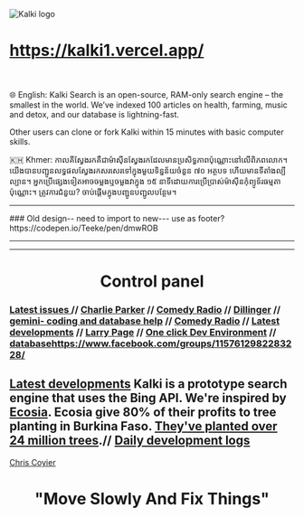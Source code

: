 

![Kalki logo](https://cdn-images-1.medium.com/max/1600/1*m-MpgJyeVgkj1oscfJ5-rA.png)
# https://kalki1.vercel.app/<br><br>

🌐 English: Kalki Search is an open-source, RAM-only search engine – the smallest in the world. We’ve indexed 100 articles on health, farming, music and detox, and our database is lightning-fast. 

Other users can clone or fork Kalki within 15 minutes with basic computer skills. 

🇰🇭 Khmer: កាលគីស្វែងរកគឺជាម៉ាស៊ីនស្វែងរកដែលមានប្រសិទ្ធភាពប៉ុណ្ណោះនៅលើពិភពលោក។ យើងបានបញ្ជូនលទ្ធផលស្វែងរកសរសេរទៅក្នុងមួយទិន្នន័យចំនួន ៧០ អត្ថបទ ហើយមានទីតាំងល្បីល្បាន។ អ្នកប្រើផ្សេងទៀតអាចចម្លងឬចម្លងវាក្នុង ១៥ នាទីដោយការប្រើប្រាស់ម៉ាស៊ីនកុំព្យូទ័រធម្មតាប៉ុណ្ណោះ។ ត្រូវការជំនួយ? ចាប់ផ្តើមក្នុងបញ្ជូនបញ្ជូលបន្ថែម។


<hr>
### Old design-- need to import to new--- use as footer? https://codepen.io/Teeke/pen/dmwROB

<hr>

<hr>




















<h1 align="center"> Control panel</h1>

### [Latest issues ](https://github.com/Morningstar88/kalki-search/issues) // [Charlie Parker](https://www.youtube.com/watch?v=3fgxyyrqZ-I) // [Comedy Radio](https://www.youtube.com/watch?v=ODkk4kmlX2s) // [Dillinger](https://dillinger.io/) // [gemini- coding and database help](https://gemini.google.com/) // [Comedy Radio](https://www.youtube.com/watch?v=ODkk4kmlX2s) // [Latest developments](https://github.com/Morningstar88/kalki-search/labels/Feature) // [Larry Page](https://c.ai/c/tHryhECiCDG6wGEgodblPenS_8SwWvcNVoryWZJyO6I) // [One click Dev Environment](https://www.one-tab.com/page/h9OeWm1gQ4eFNlfoh_G-6Q) // [database](https://github.com/Morningstar88/kalki-search/blob/master/myla.txt)https://www.facebook.com/groups/1157612982283228/
## [Latest developments](https://github.com/Morningstar88/kalki-search/issues) Kalki is a prototype search engine that uses the Bing API. We're inspired by [Ecosia](www.ecosia.org). Ecosia give 80% of their profits to tree planting in Burkina Faso. [They've planted over 24 million trees](https://info.ecosia.org/).// [Daily development logs](https://github.com/Morningstar88/kalki-search/issues/70)
[Chris Coyier](https://beta.character.ai/character-profile?source=recent-chats&char=g3-CnnTXEGbsSWhuTxdIYAP__bUpo7x1yzyg7Nr0KMs)


<h1 align="center">"Move Slowly And Fix Things"</h1>
